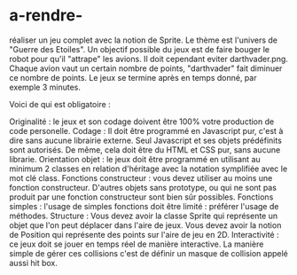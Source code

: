 # a-rendre-
 réaliser un jeu complet avec la notion de Sprite. Le thème est l'univers de "Guerre des Etoiles".
Un objectif possible du jeux est de faire bouger le robot pour qu'il "attrape" les avions. Il doit cependant eviter darthvader.png. Chaque avion vaut un certain nombre de points, "darthvader" fait diminuer ce nombre de points. Le jeux se termine après en temps donné, par exemple 3 minutes.

Voici de qui est obligatoire :

Originalité : le jeux et son codage doivent être 100% votre production de code personelle.
Codage : Il doit être programmé en Javascript pur, c'est à dire sans aucune librairie externe. Seul Javascript et ses objets prédéfinits sont autorisés. De même, cela doit être du HTML et CSS pur, sans aucune librarie.
Orientation objet : le jeux doit être programmé en utilisant au minimum 2 classes en relation d'héritage avec la notation symplifiée avec le mot clé class.
Fonctions constructeur : vous devez utiliser au moins une fonction constructeur. D'autres objets sans prototype, ou qui ne sont pas produit par une fonction constructeur sont bien sûr possibles.
Fonctions simples : l'usage de simples fonctions doit être limité : préférer l'usage de méthodes.
Structure : Vous devez avoir la classe Sprite qui représente un objet que l'on peut déplacer dans l'aire de jeux. Vous devez avoir la notion de Position qui représente des points sur l'aire de jeu en 2D.
Interactivité : ce jeux doit se jouer en temps réel de manière interactive.
La manière simple de gérer ces collisions c'est de définir un masque de collision appelé aussi hit box.

